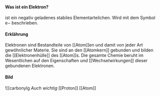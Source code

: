 #### Was ist ein Elektron?
ist ein negativ geladenes stabiles Elementarteilchen. 
Wird mit dem Symbol e− beschrieben.

#### Erklährung
Elektronen sind Bestandteile von [[Atom]]en und damit von jeder Art gewöhnlicher Materie. Sie sind an den [[Atomkern]] gebunden und bilden die [[Elektronenhülle]] des [[Atom]]s. Die gesamte Chemie beruht im Wesentlichen auf den Eigenschaften und [[Wechselwirkungen]] dieser gebundenen Elektronen. 

#### Bild
![[carbonylg
*Auch wichtig*
[[Proton]] [[Atom]]